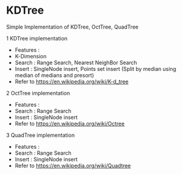 # KDTree
Simple Implementation of KDTree, OctTree, QuadTree

 1 KDTree implementation
 * Features :
 * K-Dimension
 * Search : Range Search, Nearest NeighBor Search
 * Insert : SingleNode insert, Points set insert (Split by median using median of medians and presort)
 * Refer to https://en.wikipedia.org/wiki/K-d_tree
 
2 OctTree implementation
 * Features :
 * Search : Range Search
 * Insert : SingleNode insert
 * Refer to https://en.wikipedia.org/wiki/Octree
 
3 QuadTree implementation
 * Features :
 * Search : Range Search
 * Insert : SingleNode insert
 * Refer to https://en.wikipedia.org/wiki/Quadtree
